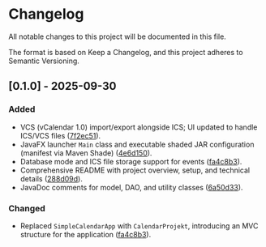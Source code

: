 # Changelog

All notable changes to this project will be documented in this file.

The format is based on Keep a Changelog, and this project adheres to Semantic Versioning.

## [0.1.0] - 2025-09-30

### Added
- VCS (vCalendar 1.0) import/export alongside ICS; UI updated to handle ICS/VCS files ([7f2ec51](https://github.com/Aile0n/calendar-java/commit/7f2ec51)).
- JavaFX launcher `Main` class and executable shaded JAR configuration (manifest via Maven Shade) ([4e6d150](https://github.com/Aile0n/calendar-java/commit/4e6d150)).
- Database mode and ICS file storage support for events ([fa4c8b3](https://github.com/Aile0n/calendar-java/commit/fa4c8b3)).
- Comprehensive README with project overview, setup, and technical details ([288d09d](https://github.com/Aile0n/calendar-java/commit/288d09d)).
- JavaDoc comments for model, DAO, and utility classes ([6a50d33](https://github.com/Aile0n/calendar-java/commit/6a50d33)).

### Changed
- Replaced `SimpleCalendarApp` with `CalendarProjekt`, introducing an MVC structure for the application ([fa4c8b3](https://github.com/Aile0n/calendar-java/commit/fa4c8b3)).

